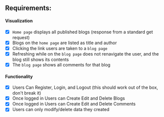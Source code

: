 
## Requirements:

#### Visualization

- [x] `Home page` displays all published blogs (response from a standard get request)
- [x] Blogs on the `home page` are listed as title and author
- [x] Clicking the link users are taken to a `blog page`
- [x] Refreshing while on the `blog page` does not renavigate the user, and the blog still shows its contents
- [x] The `blog page` shows all comments for that blog

#### Functionality

- [x] Users Can Register, Login, and Logout (this should work out of the box, don't break it)
- [x] Once logged in Users can Create Edit and Delete Blogs
- [x] Once logged in Users can Create Edit and Delete Comments
- [x] Users can only modify/delete data they created
